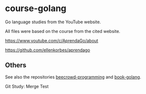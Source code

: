 # course-golang

Go language studies from the YouTube website.

All files were based on the course from the cited website.

https://www.youtube.com/c/AprendaGo/about

https://github.com/ellenkorbes/aprendago

## Others

See also the repositories [beecrowd-programming](https://github.com/thiagoneye/beecrowd-programming) and [book-golang](https://github.com/thiagoneye/book-golang).

Git Study: Merge Test
